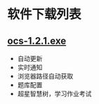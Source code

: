 # 软件下载列表

## [ocs-1.2.1.exe](https://cdn.ocs.enncy.cn/resources/ocs-1.2.1-setup-win-x64.exe)  
 
- 自动更新
- 实时通知
- 浏览器路径自动获取
- 题库配置
- 超星智慧树，学习作业考试
